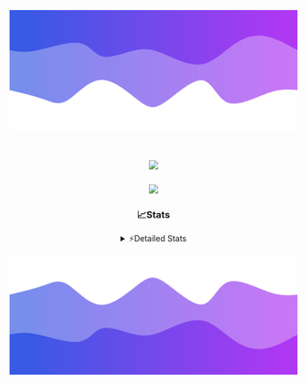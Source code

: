 ![Header](./header.png)
<div align="center">

<h1 align="center">
  <a href="https://git.io/typing-svg">
    <img src="https://readme-typing-svg.herokuapp.com/?lines=Hello,+There!+%F0%9F%91%8B;This+is+chicho.;Owner+on+Ocean;&center=true&size=25">
  </a>
</h1>
  
<p align="center">
  <img src="https://lanyard.cnrad.dev/api/852683595378196480" />
</p>

### 📈Stats
<details>
    <summary> ⚡Detailed Stats</summary>
    <br/>

<!--START_SECTION:waka-->
![Code Time](http://img.shields.io/badge/Code%20Time-1%2C118%20hrs%201%20min-blue)

![Profile Views](http://img.shields.io/badge/Profile%20Views-0-blue)

**🐱 My GitHub Data** 

> 📦 190.2 kB Used in GitHub's Storage 
 > 
> 🏆 0 Contributions in the Year 2025
 > 
> 🚫 Not Opted to Hire
 > 
> 📜 15 Public Repositories 
 > 
> 🔑 13 Private Repositories 
 > 
**I'm a Night 🦉** 

```text
🌞 Morning                25 commits          █░░░░░░░░░░░░░░░░░░░░░░░░   04.54 % 
🌆 Daytime                74 commits          ███░░░░░░░░░░░░░░░░░░░░░░   13.43 % 
🌃 Evening                243 commits         ███████████░░░░░░░░░░░░░░   44.10 % 
🌙 Night                  209 commits         █████████░░░░░░░░░░░░░░░░   37.93 % 
```
📅 **I'm Most Productive on Friday** 

```text
Monday                   29 commits          █░░░░░░░░░░░░░░░░░░░░░░░░   05.26 % 
Tuesday                  118 commits         █████░░░░░░░░░░░░░░░░░░░░   21.42 % 
Wednesday                85 commits          ████░░░░░░░░░░░░░░░░░░░░░   15.43 % 
Thursday                 76 commits          ███░░░░░░░░░░░░░░░░░░░░░░   13.79 % 
Friday                   129 commits         ██████░░░░░░░░░░░░░░░░░░░   23.41 % 
Saturday                 62 commits          ███░░░░░░░░░░░░░░░░░░░░░░   11.25 % 
Sunday                   52 commits          ██░░░░░░░░░░░░░░░░░░░░░░░   09.44 % 
```


📊 **This Week I Spent My Time On** 

```text
🕑︎ Time Zone: America/Argentina/Buenos_Aires

💬 Programming Languages: 
TypeScript               4 hrs 51 mins       ███████████████░░░░░░░░░░   60.44 % 
Python                   1 hr 45 mins        █████░░░░░░░░░░░░░░░░░░░░   21.88 % 
HTML                     1 hr 16 mins        ████░░░░░░░░░░░░░░░░░░░░░   15.81 % 
Other                    7 mins              ░░░░░░░░░░░░░░░░░░░░░░░░░   01.60 % 
JSON                     0 secs              ░░░░░░░░░░░░░░░░░░░░░░░░░   00.18 % 

🔥 Editors: 
Cursor                   8 hrs 3 mins        █████████████████████████   100.00 % 

🐱‍💻 Projects: 
ocean-backend            4 hrs 52 mins       ███████████████░░░░░░░░░░   60.50 % 
py                       1 hr 39 mins        █████░░░░░░░░░░░░░░░░░░░░   20.54 % 
front-electro-patagonia-m1 hr 29 mins        █████░░░░░░░░░░░░░░░░░░░░   18.47 % 
Unknown Project          2 mins              ░░░░░░░░░░░░░░░░░░░░░░░░░   00.49 % 

💻 Operating System: 
Windows                  8 hrs 3 mins        █████████████████████████   100.00 % 
```

**I Mostly Code in JavaScript** 

```text
JavaScript               10 repos            ███████░░░░░░░░░░░░░░░░░░   27.78 % 
HTML                     7 repos             █████░░░░░░░░░░░░░░░░░░░░   19.44 % 
TypeScript               4 repos             ███░░░░░░░░░░░░░░░░░░░░░░   11.11 % 
Astro                    2 repos             █░░░░░░░░░░░░░░░░░░░░░░░░   05.56 % 
SCSS                     1 repo              █░░░░░░░░░░░░░░░░░░░░░░░░   02.78 % 
```




 Last Updated on 11/03/2025 13:25:35 UTC
<!--END_SECTION:waka-->
</details>

![Footer](./footer.png)
